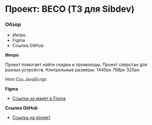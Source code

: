 # Проект: BECO (ТЗ для Sibdev)

### Обзор
* Интро
* Figma
* Ссылка GitHub

**Интро**

Проект помогает найти скидки и промокоды.
Проект свёрстан для разных устройств.
Контрольные размеры: 1440рх 768px 320px.

Html Css JavaScript

**Figma**

* [Ссылка на макет в Figma](https://tinyurl.com/y4nxp4wt)

**Ссылка GitHub**

* [Ссылка на проект](https://anb24.github.io/beco/)
